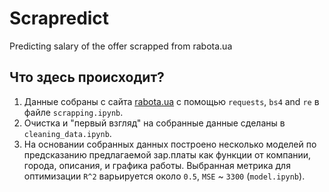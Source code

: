 # Scrapredict

Predicting salary of the offer scrapped from rabota.ua

## Что здесь происходит?

1) Данные собраны с сайта [rabota.ua](https://rabota.ua) с помощью `requests`, `bs4` and `re` в файле `scrapping.ipynb`.
2) Очистка и "первый взгляд" на собранные данные сделаны в `cleaning_data.ipynb`.
3) На основании собранных данных построено несколько моделей по предсказанию предлагаемой зар.платы как функции от компании,
   города, описания, и графика работы. Выбранная метрика для оптимизации `R^2` варьируется около `0.5`, `MSE` ~ `3300` (`model.ipynb`).
